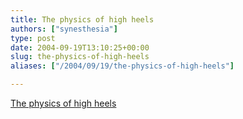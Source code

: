 ```yaml
---
title: The physics of high heels
authors: ["synesthesia"]
type: post
date: 2004-09-19T13:10:25+00:00
slug: the-physics-of-high-heels 
aliases: ["/2004/09/19/the-physics-of-high-heels"]

---
```

[The physics of high heels][1]

 [1]: https://physics.iop.org/IOP/Press/PR1804.html